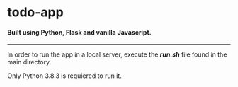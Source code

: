 # todo-app

#### Built using Python, Flask and vanilla Javascript.
---
In order to run the app in a local server, execute the _**run.sh**_ file found in the main directory.

Only Python 3.8.3 is requiered to run it.
